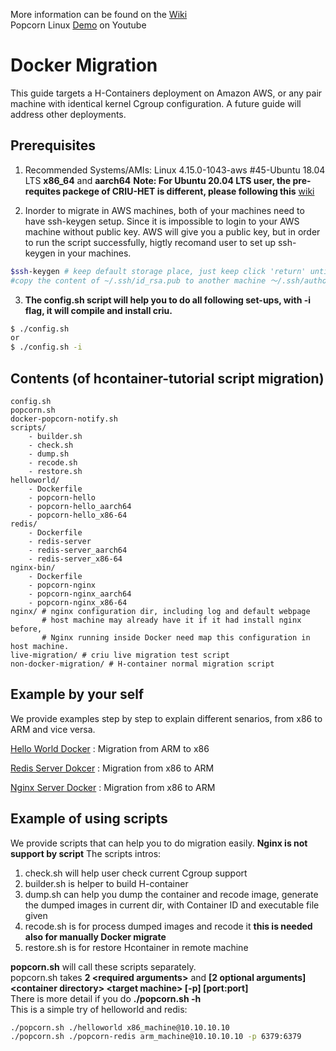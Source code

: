More information can be found on the [Wiki](https://github.com/systems-nuts/hcontainer-tutorial/wiki) <br>
Popcorn Linux [Demo](https://www.youtube.com/watch?v=Gj9L169hg50) on Youtube

# Docker Migration

This guide targets a H-Containers deployment on Amazon AWS, or any pair machine with identical kernel Cgroup configuration. A future guide will address other deployments. 

## Prerequisites

1. Recommended Systems/AMIs: Linux 4.15.0-1043-aws #45-Ubuntu 18.04 LTS **x86_64** and **aarch64**  **Note: For Ubuntu 20.04 LTS user, the pre-requites packege of CRIU-HET is different, please following this** [wiki](https://github.com/systems-nuts/criu-het/wiki/CRIUHET-Installation) 

2. Inorder to migrate in AWS machines, both of your machines need to have ssh-keygen setup. Since it is impossible to login to your AWS machine without public key. AWS will give you a public key, but in order to run the script successfully, higtly recomand user to set up ssh-keygen in your machines.
```bash
$ssh-keygen # keep default storage place, just keep click 'return' until done.  
#copy the content of ~/.ssh/id_rsa.pub to another machine ～/.ssh/authorizedi_keys
```

3. **The config.sh script will help you to do all following set-ups, with -i flag, it will compile and install criu.**
```bash
$ ./config.sh 
or
$ ./config.sh -i 
``` 

## Contents (of hcontainer-tutorial script migration) 
```
config.sh 					 				
popcorn.sh
docker-popcorn-notify.sh
scripts/
	- builder.sh
	- check.sh
	- dump.sh
	- recode.sh
	- restore.sh						
helloworld/ 					
	- Dockerfile 				
	- popcorn-hello 			
	- popcorn-hello_aarch64		
	- popcorn-hello_x86-64	
redis/
	- Dockerfile
	- redis-server
	- redis-server_aarch64
	- redis-server_x86-64
nginx-bin/
	- Dockerfile
	- popcorn-nginx
	- popcorn-nginx_aarch64
	- popcorn-nginx_x86-64
nginx/ # nginx configuration dir, including log and default webpage
       # host machine may already have it if it had install nginx before, 
       # Nginx running inside Docker need map this configuration in host machine.
live-migration/ # criu live migration test script
non-docker-migration/ # H-container normal migration script 

```

## Example by your self

We provide examples step by step to explain different senarios, from x86 to ARM and vice versa.

[Hello World Docker](https://github.com/systems-nuts/hcontainer-tutorial/wiki/Hello-World-Docker) : Migration from ARM to x86

[Redis Server Dokcer](https://github.com/systems-nuts/hcontainer-tutorial/wiki/Redis-Server-Docker) : Migration from x86 to ARM

[Nginx Server Docker](https://github.com/systems-nuts/hcontainer-tutorial/wiki/Nginx-Server-Docker) : Migration from x86 to ARM

## Example of using scripts 

We provide scripts that can help you to do migration easily. **Nginx is not support by script**
The scripts intros:
1. check.sh will help user check current Cgroup support
2. builder.sh is helper to build H-container
3. dump.sh can help you dump the container and recode image, generate the dumped images in current dir, with Container ID and executable file given 
4. recode.sh is for process dumped images and recode it **this is needed also for manually Docker migrate**
5. restore.sh is for restore Hcontainer in remote machine

**popcorn.sh** will call these scripts separately.  <br>
popcorn.sh takes **2 <required arguments\>** and **[2 optional arguments]**  <br>
**\<container directory\> \<target machine\> \[-p\] \[port:port\]** <br>
There is more detail if you do **./popcorn.sh -h**  <br>
This is a simple try of helloworld and redis:
```bash
./popcorn.sh ./helloworld x86_machine@10.10.10.10 
./popcorn.sh ./popcorn-redis arm_machine@10.10.10.10 -p 6379:6379 
```
